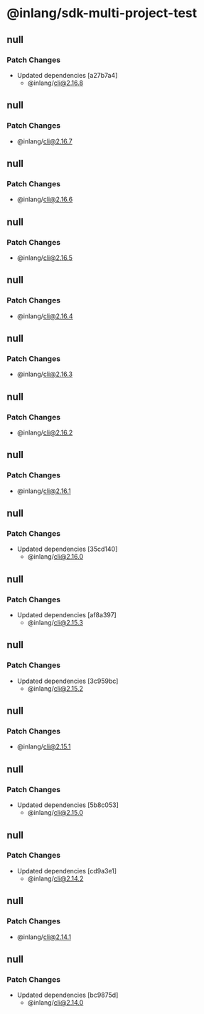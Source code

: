 # @inlang/sdk-multi-project-test

## null

### Patch Changes

- Updated dependencies [a27b7a4]
  - @inlang/cli@2.16.8

## null

### Patch Changes

- @inlang/cli@2.16.7

## null

### Patch Changes

- @inlang/cli@2.16.6

## null

### Patch Changes

- @inlang/cli@2.16.5

## null

### Patch Changes

- @inlang/cli@2.16.4

## null

### Patch Changes

- @inlang/cli@2.16.3

## null

### Patch Changes

- @inlang/cli@2.16.2

## null

### Patch Changes

- @inlang/cli@2.16.1

## null

### Patch Changes

- Updated dependencies [35cd140]
  - @inlang/cli@2.16.0

## null

### Patch Changes

- Updated dependencies [af8a397]
  - @inlang/cli@2.15.3

## null

### Patch Changes

- Updated dependencies [3c959bc]
  - @inlang/cli@2.15.2

## null

### Patch Changes

- @inlang/cli@2.15.1

## null

### Patch Changes

- Updated dependencies [5b8c053]
  - @inlang/cli@2.15.0

## null

### Patch Changes

- Updated dependencies [cd9a3e1]
  - @inlang/cli@2.14.2

## null

### Patch Changes

- @inlang/cli@2.14.1

## null

### Patch Changes

- Updated dependencies [bc9875d]
  - @inlang/cli@2.14.0
